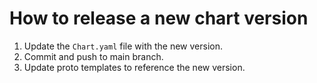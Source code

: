 # How to release a new chart version
1. Update the `Chart.yaml` file with the new version.
2. Commit and push to main branch.
3. Update proto templates to reference the new version.
